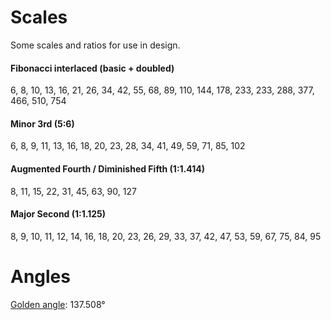 # Scales

Some scales and ratios for use in design.

#### Fibonacci interlaced (basic + doubled)
6, 8, 10, 13, 16, 21, 26, 34, 42, 55, 68, 89, 110, 144, 178, 233, 233, 288, 377, 466, 510, 754

#### Minor 3rd (5:6)
6, 8, 9, 11, 13, 16, 18, 20, 23, 28, 34, 41, 49, 59, 71, 85, 102

#### Augmented Fourth / Diminished Fifth (1:1.414)
8, 11, 15, 22, 31, 45, 63, 90, 127

#### Major Second (1:1.125)
8, 9, 10, 11, 12, 14, 16, 18, 20, 23, 26, 29, 33, 37, 42, 47, 53, 59, 67, 75, 84, 95


# Angles

[Golden angle](http://en.wikipedia.org/wiki/Golden_angle): 137.508°